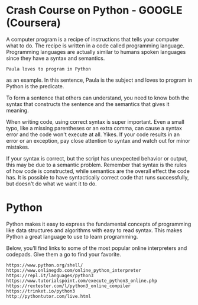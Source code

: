 # Crash Course on Python - GOOGLE (Coursera)

A computer program is a recipe of instructions that tells your computer what to do. The recipe is written in a code called programming language.
Programming languages are actually similar to humans spoken languages since they have a syntax and semantics.


`Paula loves to program in Python`
 
 as an example. In this sentence, Paula is the subject and loves to program in Python is the predicate. 
 
 To form a sentence that others can understand, you need to know both the syntax that constructs the sentence and the semantics that gives it meaning.

 When writing code, using correct syntax is super important. Even a small typo, like a missing parentheses or an extra comma, can cause a syntax error and the code won't execute at all. Yikes. If your code results in an error or an exception, pay close attention to syntax and watch out for minor mistakes.

If your syntax is correct, but the script has unexpected behavior or output, this may be due to a semantic problem. Remember that syntax is the rules of how code is constructed, while semantics are the overall effect the code has. It is possible to have syntactically correct code that runs successfully, but doesn't do what we want it to do.

# Python 
Python makes it easy to express the fundamental concepts of programming
like data structures and algorithms with easy to read syntax.
This makes Python a great language to use to learn programming. 

Below, you’ll find links to some of the most popular online interpreters and codepads. Give them a go to find your favorite.

    https://www.python.org/shell/
    https://www.onlinegdb.com/online_python_interpreter
    https://repl.it/languages/python3
    https://www.tutorialspoint.com/execute_python3_online.php
    https://rextester.com/l/python3_online_compiler
    https://trinket.io/python3
    http://pythontutor.com/live.html